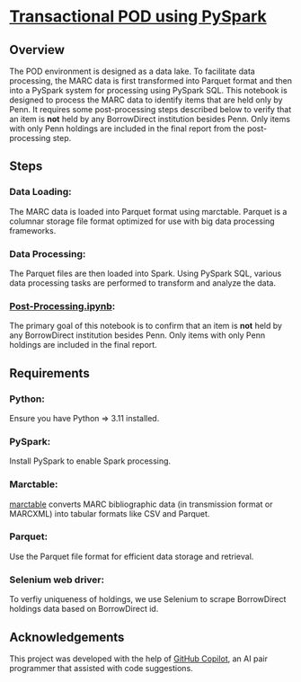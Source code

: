 # [Transactional POD using PySpark](https://github.com/jimfhahn/pod-pyspark-notbook/blob/main/pod-processing.ipynb)

## Overview
The POD environment is designed as a data lake. To facilitate data processing, the MARC data is first transformed into Parquet format and then into a PySpark system for processing using PySpark SQL. This notebook is designed to process the MARC data to identify items that are held only by Penn. It requires some post-processing steps described below to verify that an item is **not** held by any BorrowDirect institution besides Penn. Only items with only Penn holdings are included in the final report from the post-processing step.
## Steps
### Data Loading: 
The MARC data is loaded into Parquet format using marctable. Parquet is a columnar storage file format optimized for use with big data processing frameworks.
### Data Processing: 
The Parquet files are then loaded into Spark. Using PySpark SQL, various data processing tasks are performed to transform and analyze the data.
### [Post-Processing.ipynb](https://github.com/jimfhahn/pod-pyspark-notebook/blob/main/post-processing.ipynb):
The primary goal of this notebook is to confirm that an item is **not** held by any BorrowDirect institution besides Penn. Only items with only Penn holdings are included in the final report.
## Requirements
### Python: 
Ensure you have Python => 3.11 installed.
### PySpark: 
Install PySpark to enable Spark processing.
### Marctable:
[marctable](https://github.com/sul-dlss-labs/marctable) converts MARC bibliographic data (in transmission format or MARCXML) into tabular formats like CSV and Parquet. 
### Parquet: 
Use the Parquet file format for efficient data storage and retrieval.
### Selenium web driver:
To verfiy uniqueness of holdings, we use Selenium to scrape BorrowDirect holdings data based on BorrowDirect id.


## Acknowledgements

This project was developed with the help of [GitHub Copilot](https://github.com/features/copilot), an AI pair programmer that assisted with code suggestions.

